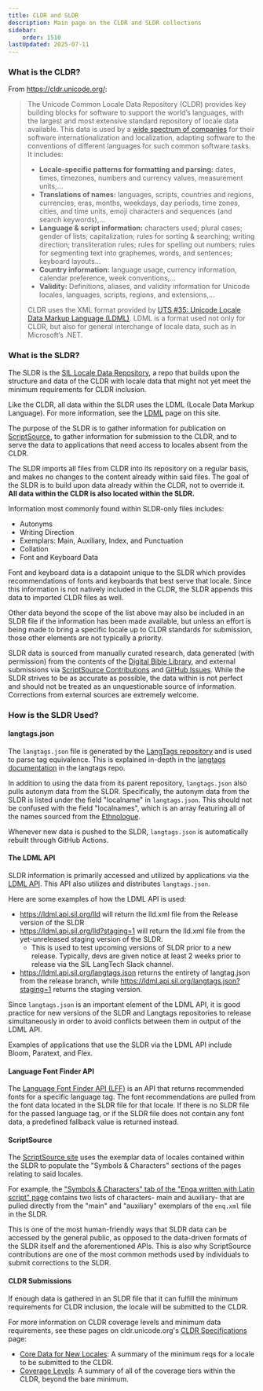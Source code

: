 ```yaml
---
title: CLDR and SLDR
description: Main page on the CLDR and SLDR collections 
sidebar:
    order: 1510
lastUpdated: 2025-07-11
---
```


### What is the CLDR?

From https://cldr.unicode.org/:
 
> The Unicode Common Locale Data Repository (CLDR) provides key building blocks for software to support the world’s languages, with the largest and most extensive standard repository of locale data available. This data is used by a [wide spectrum of companies](https://cldr.unicode.org/#who-uses-cldr) for their software internationalization and localization, adapting software to the conventions of different languages for such common software tasks. It includes:
> 
> - **Locale-specific patterns for formatting and parsing:** dates, times, timezones, numbers and currency values, measurement units,…
> - **Translations of names:** languages, scripts, countries and regions, currencies, eras, months, weekdays, day periods, time zones, cities, and time units, emoji characters and sequences (and search keywords),…
> - **Language & script information:** characters used; plural cases; gender of lists; capitalization; rules for sorting & searching; writing direction; transliteration rules; rules for spelling out numbers; rules for segmenting text into graphemes, words, and sentences; keyboard layouts…
> - **Country information:** language usage, currency information, calendar preference, week conventions,…
> - **Validity:** Definitions, aliases, and validity information for Unicode locales, languages, scripts, regions, and extensions,…
> 
> CLDR uses the XML format provided by [UTS #35: Unicode Locale Data Markup Language (LDML)][uts35]. LDML is a format used not only for CLDR, but also for general interchange of locale data, such as in Microsoft’s .NET.

### What is the SLDR?

The SLDR is the [SIL Locale Data Repository][sldrrepo], a repo that builds upon the structure and data of the CLDR with locale data that might not yet meet the minimum requirements for CLDR inclusion. 

Like the CLDR, all data within the SLDR uses the LDML (Locale Data Markup Language). For more information, see the [LDML][ldml] page on this site. 

The purpose of the SLDR is to gather information for publication on [ScriptSource][scriptsource], to gather information for submission to the CLDR, and to serve the data to applications that need access to locales absent from the CLDR.

The SLDR imports all files from CLDR into its repository on a regular basis, and makes no changes to the content already within said files. The goal of the SLDR is to build upon data already within the CLDR, not to override it. **All data within the CLDR is also located within the SLDR.** 

Information most commonly found within SLDR-only files includes:
- Autonyms
- Writing Direction
- Exemplars: Main, Auxiliary, Index, and Punctuation
- Collation
- Font and Keyboard Data

Font and keyboard data is a datapoint unique to the SLDR which provides recommendations of fonts and keyboards that best serve that locale. Since this information is not natively included in the CLDR, the SLDR appends this data to imported CLDR files as well. 

Other data beyond the scope of the list above may also be included in an SLDR file if the information has been made available, but unless an effort is being made to bring a specific locale up to CLDR standards for submission, those other elements are not typically a priority.

SLDR data is sourced from manually curated research, data generated (with permission) from the contents of the [Digital Bible Library][dbl], and external submissions via [ScriptSource Contributions][scrsourcontr] and [GitHub Issues][sldrissues]. While the SLDR strives to be as accurate as possible, the data within is not perfect and should not be treated as an unquestionable source of information. Corrections from external sources are extremely welcome.  

### How is the SLDR Used?

#### langtags.json

The `langtags.json` file is generated by the [LangTags repository][langtag] and is used to parse tag equivalence. This is explained in-depth in the [langtags documentation](https://github.com/silnrsi/langtags/blob/master/doc/langtags.md) in the langtags repo. 

In addition to using the data from its parent repository, `langtags.json` also pulls autonym data from the SLDR. Specifically, the autonym data from the SLDR is listed under the field "localname" in `langtags.json`. This should not be confused with the field "localnames", which is an array featuring all of the names sourced from the [Ethnologue][ethnologue]. 

Whenever new data is pushed to the SLDR, `langtags.json` is automatically rebuilt through GitHub Actions. 

#### The LDML API

SLDR information is primarily accessed and utilized by applications via the [LDML API][ldmlapi]. This API also utilizes and distributes `langtags.json`.

Here are some examples of how the LDML API is used:
- https://ldml.api.sil.org/lld will return the lld.xml file from the Release version of the SLDR
- https://ldml.api.sil.org/lld?staging=1 will return the lld.xml file from the yet-unreleased staging version of the SLDR. 
  - This is used to test upcoming versions of SLDR prior to a new release. Typically, devs are given notice at least 2 weeks prior to release via the SIL LangTech Slack channel. 
- https://ldml.api.sil.org/langtags.json  returns the entirety of langtag.json from the release branch, while https://ldml.api.sil.org/langtags.json?staging=1 returns the staging version.

Since `langtags.json` is an important element of the LDML API, it is good practice for new versions of the SLDR and Langtags repositories to release simultaneously in order to avoid conflicts between them in output of the LDML API. 

Examples of applications that use the SLDR via the LDML API include Bloom, Paratext, and Flex. 

#### Language Font Finder API

The [Language Font Finder API (LFF)][lff] is an API that returns recommended fonts for a specific language tag. The font recommendations are pulled from the font data located in the SLDR file for that locale. If there is no SLDR file for the passed language tag, or if the SLDR file does not contain any font data, a predefined fallback value is returned instead. 

#### ScriptSource

The [ScriptSource site][scriptsource] uses the exemplar data of locales contained within the SLDR to populate the "Symbols & Characters" sections of the pages relating to said locales. 

For example, the ["Symbols & Characters" tab of the "Enga written with Latin script" page](https://scriptsource.org/cms/scripts/page.php?item_id=wrSys_detail_sym&uid=rfsnw2cbyd) contains two lists of characters- main and auxiliary- that are pulled directly from the "main" and "auxiliary" exemplars of the `enq.xml` file in the SLDR. 

This is one of the most human-friendly ways that SLDR data can be accessed by the general public, as opposed to the data-driven formats of the SLDR itself and the aforementioned APIs. This is also why ScriptSource contributions are one of the most common methods used by individuals to submit corrections to the SLDR. 

#### CLDR Submissions

If enough data is gathered in an SLDR file that it can fulfill the minimum requirements for CLDR inclusion, the locale will be submitted to the CLDR. 

For more information on CLDR coverage levels and minimum data requirements, see these pages on cldr.unicode.org's [CLDR Specifications][cldrspec] page:
- [Core Data for New Locales](https://cldr.unicode.org/index/cldr-spec/core-data-for-new-locales): A summary of the minimum reqs for a locale to be submitted to the CLDR.
- [Coverage Levels](https://cldr.unicode.org/index/cldr-spec/coverage-levels): A summary of all of the coverage tiers within the CLDR, beyond the bare minimum. 


[uts35]: https://www.unicode.org/reports/tr35/
[ldml]: ../ldml
[sldrrepo]: https://github.com/silnrsi/sldr
[scriptsource]: https://scriptsource.org
[dbl]: https://thedigitalbiblelibrary.org/ 
[sldrissues]: https://github.com/silnrsi/sldr/issues
[scrsourcontr]: https://scriptsource.org/cms/scripts/page.php?item_id=entry_detail&uid=tx7kq3wgzd
[ldmlapi]: https://ldml.api.sil.org/
[langtag]: ../language-tagging
[lff]: https://github.com/silnrsi/langfontfinder/tree/main
[cldrspec]: https://cldr.unicode.org/index/cldr-spec
[ethnologue]: https://www.ethnologue.com/
